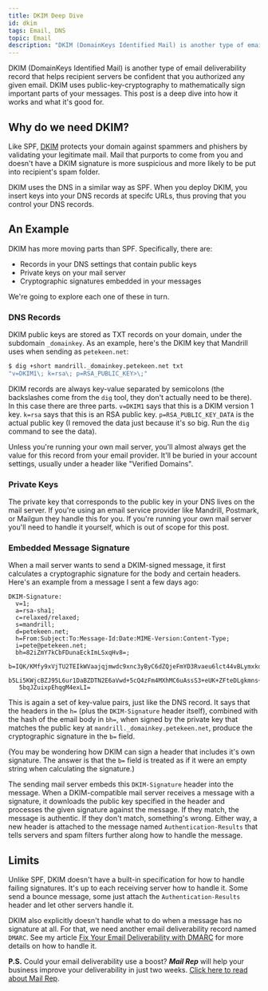 ```yaml
---
title: DKIM Deep Dive
id: dkim
tags: Email, DNS
topic: Email
description: "DKIM (DomainKeys Identified Mail) is another type of email deliverability record that helps recipient servers be confident that you authorized any given email. This post is a deep dive into how it works and what it's good for."
---
```


DKIM (DomainKeys Identified Mail) is another type of email deliverability record that helps recipient servers be confident that you authorized any given email. DKIM uses public-key-cryptography to mathematically sign important parts of your messages. This post is a deep dive into how it works and what it's good for.

## Why do we need DKIM?

Like SPF, [DKIM](http://www.dkim.org) protects your domain against spammers and phishers by validating your legitimate mail. Mail that purports to come from you and doesn't have a DKIM signature is more suspicious and more likely to be put into recipient's spam folder.

DKIM uses the DNS in a similar way as SPF. When you deploy DKIM, you insert keys into your DNS records at specifc URLs, thus proving that you control your DNS records.

## An Example

DKIM has more moving parts than SPF. Specifically, there are:

* Records in your DNS settings that contain public keys
* Private keys on your mail server
* Cryptographic signatures embedded in your messages

We're going to explore each one of these in turn.

### DNS Records

DKIM public keys are stored as TXT records on your domain, under the subdomain `_domainkey`. As an example, here's the DKIM key that Mandrill uses when sending as `petekeen.net`:

```bash
$ dig +short mandrill._domainkey.petekeen.net txt
"v=DKIM1\; k=rsa\; p=RSA_PUBLIC_KEY>\;"
```

DKIM records are always key-value separated by semicolons (the backslashes come from the `dig` tool, they don't actually need to be there). In this case there are three parts. `v=DKIM1` says that this is a DKIM version 1 key. `k=rsa` says that this is an RSA public key. `p=RSA_PUBLIC_KEY_DATA` is the actual public key (I removed the data just because it's so big. Run the `dig` command to see the data).

Unless you're running your own mail server, you'll almost always get the value for this record from your email provider. It'll be buried in your account settings, usually under a header like "Verified Domains".

### Private Keys

The private key that corresponds to the public key in your DNS lives on the mail server. If you're using an email service provider like Mandrill, Postmark, or Mailgun they handle this for you. If you're running your own mail server you'll need to handle it yourself, which is out of scope for this post.

### Embedded Message Signature

When a mail server wants to send a DKIM-signed message, it first calculates a cryptographic signature for the body and certain headers. Here's an example from a message I sent a few days ago:

```text
DKIM-Signature:
  v=1;
  a=rsa-sha1;
  c=relaxed/relaxed;
  s=mandrill;
  d=petekeen.net;
  h=From:Subject:To:Message-Id:Date:MIME-Version:Content-Type;
  i=pete@petekeen.net;
  bh=82iZmY7kCbFDunaEckImLSxqHv8=;
  b=IQK/KMfy9xVjTU2TEIkWVaajqjmwdc9xnc3yByC6dZQjeFmYD3Rvaeu6lct44vBLymxkdT5Po7G6
   b5Li5KWjcBZJ95L6ur1DaBZDTN2E6aVwd+5cQ4zFm4MXhMC6uAssS3+eUK+ZFteDLgkmns+q/Gbt
   5bqJZuixpEhqgM4exLI=
```

This is again a set of key-value pairs, just like the DNS record. It says that the headers in the `h=` (plus the `DKIM-Signature` header itself), combined with the hash of the email body in `bh=`, when signed by the private key that matches the public key at `mandrill._domainkey.petekeen.net`, produce the cryptographic signature in the `b=` field.

(You may be wondering how DKIM can sign a header that includes it's own signature. The answer is that the `b=` field is treated as if it were an empty string when calculating the signature.)

The sending mail server embeds this `DKIM-Signature` header into the message. When a DKIM-compatible mail server receives a message with a signature, it downloads the public key specified in the header and processes the given signature against the message. If they match, the message is authentic. If they don't match, something's wrong. Either way, a new header is attached to the message named `Authentication-Results` that tells servers and spam filters further along how to handle the message.

## Limits

Unlike SPF, DKIM doesn't have a built-in specification for how to handle failing signatures. It's up to each receiving server how to handle it. Some send a bounce message, some just attach the `Authentication-Results` header and let other servers handle it.

DKIM also explicitly doesn't handle what to do when a message has no signature at all. For that, we need another email deliverability record named `DMARC`. See my article [Fix Your Email Deliverability with DMARC](/fix-your-email-deliverability-with-dmarc) for more details on how to handle it.

**P.S.** Could your email deliverability use a boost? ***Mail Rep*** will help your business improve your deliverability in just two weeks. [Click here to read about Mail Rep](/mail-rep).
